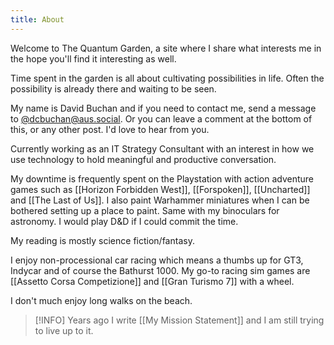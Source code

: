 ```yaml
---
title: About
---
```

Welcome to The Quantum Garden, a site where I share what interests me in the hope you'll find it interesting as well.

Time spent in the garden is all about cultivating possibilities in life. Often the possibility is already there and waiting to be seen.

My name is David Buchan and if you need to contact me, send a message to [@dcbuchan@aus.social](https://@dcbuchan@aus.social). Or you can leave a comment at the bottom of this, or any other post. I'd love to hear from you.

Currently working as an IT Strategy Consultant with an interest in how we use technology to hold meaningful and productive conversation.

My downtime is frequently spent on the Playstation with action adventure games such as [[Horizon Forbidden West]], [[Forspoken]], [[Uncharted]] and [[The Last of Us]]. I also paint Warhammer miniatures when I can be bothered setting up a place to paint. Same with my binoculars for astronomy. I would play D&D if I could commit the time.

My reading is mostly science fiction/fantasy.

I enjoy non-processional car racing which means a thumbs up for GT3, Indycar and of course the Bathurst 1000. My go-to racing sim games are [[Assetto Corsa Competizione]] and [[Gran Turismo 7]] with a wheel.

I don't much enjoy long walks on the beach.

> [!INFO] Years ago I write [[My Mission Statement]] and I am still trying to live up to it.